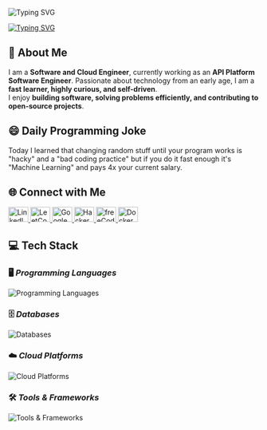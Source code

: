 <!-- Animated Typing SVG -->
<p align="left">
  <img src="https://readme-typing-svg.demolab.com?font=Source+Code+Pro&pause=1500&color=4C566A&width=435&lines=Hey%2C+I'm+zvdy" alt="Typing SVG" />
</p>

<p align="left">
  <a href="https://git.io/typing-svg">
    <img src="https://readme-typing-svg.herokuapp.com?font=&duration=4000&pause=1000&color=3B4252&width=435&lines=Software+Engineer;Site+Reliability+Engineer;System+Administrator;DevOps+Engineer;Cloud+Engineer" alt="Typing SVG" />
  </a>
</p>


## 👤 **About Me**
I am a **Software and Cloud Engineer**, currently working as an **API Platform Software Engineer**. Passionate about technology from an early age, I am a **fast learner, highly curious, and self-driven**.  
I enjoy **building software, solving problems efficiently, and contributing to open-source projects**.


## 😄 **Daily Programming Joke**
<!-- JOKE-START -->
Today I learned that changing random stuff until your program works is "hacky" and a "bad coding practice" but if you do it fast enough it's "Machine Learning" and pays 4x your current salary.
<!-- JOKE-END -->

## 🌐 **Connect with Me**
<p align="left">
  <a href="https://linkedin.com/in/cristian-bulzan" target="_blank">
    <img src="https://raw.githubusercontent.com/rahuldkjain/github-profile-readme-generator/master/src/images/icons/Social/linked-in-alt.svg" alt="LinkedIn" height="30" width="40" />
  </a>
  <a href="https://www.leetcode.com/zvdy" target="_blank">
    <img src="https://raw.githubusercontent.com/rahuldkjain/github-profile-readme-generator/master/src/images/icons/Social/leet-code.svg" alt="LeetCode" height="30" width="40" />
  </a>
  <a href="https://www.googlecloudcommunity.com/gc/user/viewprofilepage/user-id/435170" target="_blank">
    <img src="https://www.gend.co/hs-fs/hubfs/gcp-logo-cloud.png?width=730&name=gcp-logo-cloud.png" alt="Google Cloud" height="30" width="40" />
  </a>
  <a href="https://www.hackerrank.com/_zvdy" target="_blank">
    <img src="https://raw.githubusercontent.com/rahuldkjain/github-profile-readme-generator/master/src/images/icons/Social/hackerearth.svg" alt="HackerRank" height="30" width="40" />
  </a>
  <a href="https://www.hackerrank.com/zvdy" target="_blank">
    <img src="https://www.svgrepo.com/show/349367/freecodecamp.svg" alt="freeCodeCamp" height="30" width="40" />
  </a>
  <a href="https://hub.docker.com/u/zvdy" target="_blank">
    <img src="https://www.svgrepo.com/show/349342/docker.svg" alt="Docker Hub" height="30" width="40" />
  </a>
</p>


## 💻 **Tech Stack**

### 🖥️ _Programming Languages_
<p align="left">
  <img src="https://skillicons.dev/icons?i=python,go,rust,js,ts,html,css" alt="Programming Languages" />
</p>

### 🗄️ _Databases_
<p align="left">
  <img src="https://skillicons.dev/icons?i=mongodb,mysql,postgres,cassandra,sqlite,redis,dynamodb,elasticsearch" alt="Databases" />
</p>

### ☁️ _Cloud Platforms_
<p align="left">
  <img src="https://skillicons.dev/icons?i=gcp,aws" alt="Cloud Platforms" />
</p>

### 🛠️ _Tools & Frameworks_
<p align="left">
  <img src="https://skillicons.dev/icons?i=githubactions,docker,kubernetes,linux,grafana,nginx,flask,vscode,arch,terraform,ansible,django,fastapi,graphql,prometheus" alt="Tools & Frameworks" />
</p>
